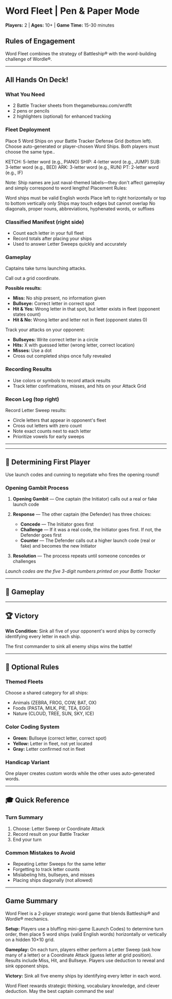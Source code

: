 # Word Fleet | Pen & Paper Mode

**Players:** 2 | **Ages:** 10+ | **Game Time:** 15-30 minutes

## Rules of Engagement

Word Fleet combines the strategy of Battleship® with the word-building challenge of Wordle®.

---

## All Hands On Deck!

### What You Need
- 2 Battle Tracker sheets from thegamebureau.com/wrdflt
- 2 pens or pencils
- 2 highlighters (optional) for enhanced tracking

### Fleet Deployment
Place 5 Word Ships on your Battle Tracker Defense Grid (bottom left). Choose auto-generated or player-chosen Word Ships. Both players must choose the same type..

KETCH: 5-letter word (e.g., PIANO)
SHIP: 4-letter word (e.g., JUMP)
SUB: 3-letter word (e.g., BED)
ARK: 3-letter word (e.g., RUN)
PT: 2-letter word (e.g., IF)

Note: Ship names are just naval-themed labels—they don't affect gameplay and simply correspond to word lengths!
Placement Rules:

Word ships must be valid English words
Place left to right horizontally or top to bottom vertically only
Ships may touch edges but cannot overlap
No diagonals, proper nouns, abbreviations, hyphenated words, or suffixes

### Classified Manifest (right side)
- Count each letter in your full fleet
- Record totals after placing your ships
- Used to answer Letter Sweeps quickly and accurately

### Gameplay

Captains take turns launching attacks.

Call out a grid coordinate.

**Possible results:**
- **Miss:** No ship present, no information given
- **Bullseye:** Correct letter in correct spot
- **Hit & Yes:** Wrong letter in that spot, but letter exists in fleet (opponent states count)
- **Hit & No:** Wrong letter and letter not in fleet (opponent states 0)






Track your attacks on your opponent:
- **Bullseyes:** Write correct letter in a circle
- **Hits:** X with guessed letter (wrong letter, correct location)
- **Misses:** Use a dot
- Cross out completed ships once fully revealed



### Recording Results
- Use colors or symbols to record attack results
- Track letter confirmations, misses, and hits on your Attack Grid


### Recon Log (top right)
Record Letter Sweep results:
- Circle letters that appear in opponent's fleet
- Cross out letters with zero count
- Note exact counts next to each letter
- Prioritize vowels for early sweeps



---




---

## 📡 Determining First Player

Use launch codes and cunning to negotiate who fires the opening round!

### Opening Gambit Process

1. **Opening Gambit** — One captain (the Initiator) calls out a real or fake launch code

2. **Response** — The other captain (the Defender) has three choices:
   - **Concede** — The Initiator goes first
   - **Challenge** — If it was a real code, the Initiator goes first. If not, the Defender goes first
   - **Counter** — The Defender calls out a higher launch code (real or fake) and becomes the new Initiator

3. **Resolution** — The process repeats until someone concedes or challenges

*Launch codes are the five 3-digit numbers printed on your Battle Tracker*

---

## 🎯 Gameplay





---

## 🏆 Victory

**Win Condition:** Sink all five of your opponent's word ships by correctly identifying every letter in each ship.

The first commander to sink all enemy ships wins the battle!

---

## 🎲 Optional Rules

### Themed Fleets
Choose a shared category for all ships:
- Animals (ZEBRA, FROG, COW, BAT, OX)
- Foods (PASTA, MILK, PIE, TEA, EGG)
- Nature (CLOUD, TREE, SUN, SKY, ICE)

### Color Coding System
- **Green:** Bullseye (correct letter, correct spot)
- **Yellow:** Letter in fleet, not yet located
- **Gray:** Letter confirmed not in fleet

### Handicap Variant
One player creates custom words while the other uses auto-generated words.

---

## 🎓 Quick Reference

### Turn Summary
1. Choose: Letter Sweep or Coordinate Attack
2. Record result on your Battle Tracker
3. End your turn

### Common Mistakes to Avoid
- Repeating Letter Sweeps for the same letter
- Forgetting to track letter counts
- Mislabeling hits, bullseyes, and misses
- Placing ships diagonally (not allowed)

---

## Game Summary

Word Fleet is a 2-player strategic word game that blends Battleship® and Wordle® mechanics.

**Setup:** Players use a bluffing mini-game (Launch Codes) to determine turn order, then place 5 word ships (valid English words) horizontally or vertically on a hidden 10×10 grid.

**Gameplay:** On each turn, players either perform a Letter Sweep (ask how many of a letter) or a Coordinate Attack (guess letter at grid position). Results include Miss, Hit, and Bullseye. Players use deduction to reveal and sink opponent ships.

**Victory:** Sink all five enemy ships by identifying every letter in each word.

Word Fleet rewards strategic thinking, vocabulary knowledge, and clever deduction. May the best captain command the sea!